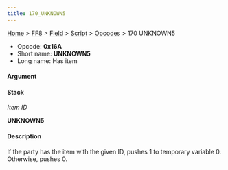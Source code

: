 ```yaml
---
title: 170_UNKNOWN5
---
```


[Home](../../../../index.md) > [FF8](../../../../FF8.md) > [Field](../../../Field.md) > [Script](../../Script.md) > [Opcodes](../Opcodes.md) > 170 UNKNOWN5

-   Opcode: **0x16A**
-   Short name: **UNKNOWN5**
-   Long name: Has item

#### Argument

#### Stack

  
*Item ID*

**UNKNOWN5**

#### Description

If the party has the item with the given ID, pushes 1 to temporary variable 0. Otherwise, pushes 0.
